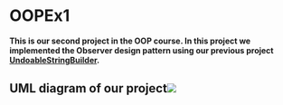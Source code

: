 # OOPEx1

**This is our second project in the OOP course.
In this project we implemented the Observer design pattern using our previous project [UndoableStringBuilder](https://github.com/AlmogShor/OOP-Ex0-2nd.git).**


 
## UML diagram of our project![](../../Desktop/observer.png)